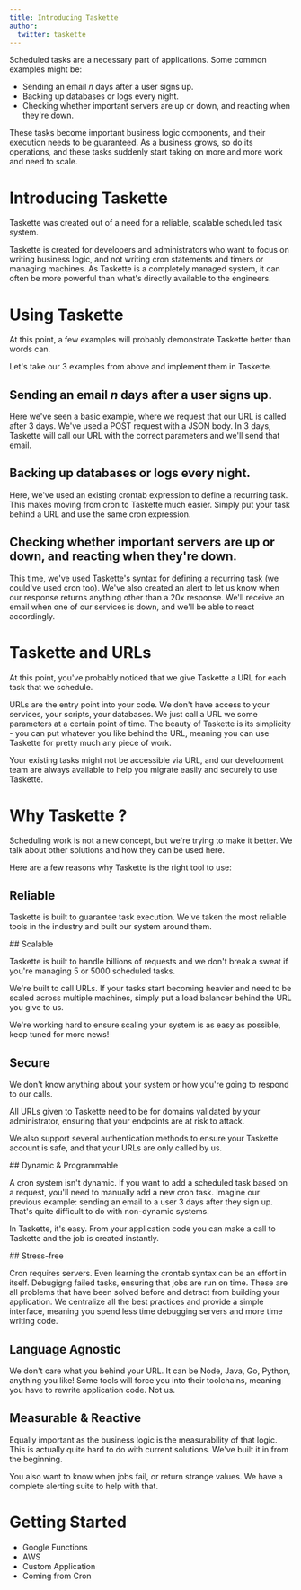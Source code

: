 ```yaml
---
title: Introducing Taskette
author:
  twitter: taskette
---
```


Scheduled tasks are a necessary part of applications. Some common examples might be:
* Sending an email _n_ days after a user signs up.
* Backing up databases or logs every night.
* Checking whether important servers are up or down, and reacting when they're down.

These tasks become important business logic components, and their execution needs to be guaranteed. As a business grows, so do its operations, and these tasks suddenly start taking on more and more work and need to scale.

# Introducing Taskette

Taskette was created out of a need for a reliable, scalable scheduled task system.

Taskette is created for developers and administrators who want to focus on writing business logic, and not writing cron statements and timers or managing machines. As Taskette is a completely managed system, it can often be more powerful than what's directly available to the engineers.

# Using Taskette

At this point, a few examples will probably demonstrate Taskette better than words can.

Let's take our 3 examples from above and implement them in Taskette.

## Sending an email _n_ days after a user signs up.

Here we've seen a basic example, where we request that our URL is called after 3 days. We've used a POST request with a JSON body. In 3 days, Taskette will call our URL with the correct parameters and we'll send that email.

## Backing up databases or logs every night.

Here, we've used an existing crontab expression to define a recurring task. This makes moving from cron to Taskette much easier. Simply put your task behind a URL and use the same cron expression.

## Checking whether important servers are up or down, and reacting when they're down.

This time, we've used Taskette's syntax for defining a recurring task (we could've used cron too). We've also created an alert to let us know when our response returns anything other than a 20x response. We'll receive an email when one of our services is down, and we'll be able to react accordingly.

# Taskette and URLs

At this point, you've probably noticed that we give Taskette a URL for each task that we schedule.

URLs are the entry point into your code. We don't have access to your services, your scripts, your databases. We just call a URL we some parameters at a certain point of time. The beauty of Taskette is its simplicity - you can put whatever you like behind the URL, meaning you can use Taskette for pretty much any piece of work.

Your existing tasks might not be accessible via URL, and our development team are always available to help you migrate easily and securely to use Taskette.

# Why Taskette ?

Scheduling work is not a new concept, but we're trying to make it better. We talk about other solutions and how they can be used here.

Here are a few reasons why Taskette is the right tool to use:

## Reliable

Taskette is built to guarantee task execution. We've taken the most reliable tools in the industry and built our system around them.

## Scalable

Taskette is built to handle billions of requests and we don't break a sweat if you're managing 5 or 5000 scheduled tasks.

We're built to call URLs. If your tasks start becoming heavier and need to be scaled across multiple machines, simply put a load balancer behind the URL you give to us.

We're working hard to ensure scaling your system is as easy as possible, keep tuned for more news!

## Secure

We don't know anything about your system or how you're going to respond to our calls.

All URLs given to Taskette need to be for domains validated by your administrator, ensuring that your endpoints are at risk to attack.

We also support several authentication methods to ensure your Taskette account is safe, and that your URLs are only called by us.

## Dynamic & Programmable

A cron system isn't dynamic. If you want to add a scheduled task based on a request, you'll need to manually add a new cron task. Imagine our previous example: sending an email to a user 3 days after they sign up. That's quite difficult to do with non-dynamic systems.

In Taskette, it's easy. From your application code you can make a call to Taskette and the job is created instantly.

## Stress-free

Cron requires servers. Even learning the crontab syntax can be an effort in itself. Debugigng failed tasks, ensuring that jobs are run on time. These are all problems that have been solved before and detract from building your application. We centralize all the best practices and provide a simple interface, meaning you spend less time debugging servers and more time writing code.

## Language Agnostic

We don't care what you behind your URL. It can be Node, Java, Go, Python, anything you like! Some tools will force you into their toolchains, meaning you have to rewrite application code. Not us.

## Measurable & Reactive

Equally important as the business logic is the measurability of that logic. This is actually quite hard to do with current solutions. We've built it in from the beginning.

You also want to know when jobs fail, or return strange values. We have a complete alerting suite to help with that.

# Getting Started

* Google Functions
* AWS
* Custom Application
* Coming from Cron